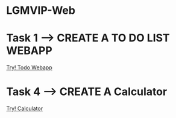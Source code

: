 # LGMVIP-Web

# Task 1 --> CREATE A TO DO LIST WEBAPP
<a href = "https://mytodosappa.netlify.app/" target = "_blank">Try! Todo Webapp </a>

# Task 4 --> CREATE A Calculator
<a href = "https://myprocalculator.netlify.app" target = "_blank"> Try! Calculator </a>
